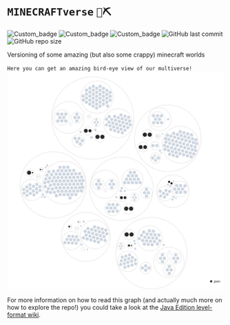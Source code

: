 # `MINECRAFTverse` `🧱⛏`
![Custom_badge](https://img.shields.io/static/v1?&label=10&message=✓&color=informational&logo=windows&logoColor=9cf&style=flat)
![Custom_badge](https://img.shields.io/static/v1?&label=11&message=✓&color=lightgrey&logo=apple&style=flat)
![Custom_badge](https://img.shields.io/static/v1?&label=10&message=✓&color=purple&logo=ubuntu&style=flat)
![GitHub last commit](https://img.shields.io/github/last-commit/bellomia/minecraftverse?label=last%20game&logo=mojangstudios&style=flat)
![GitHub repo size](https://img.shields.io/github/repo-size/bellomia/minecraftverse?color=yellow&label=bare%20size&logo=git&style=flat)

Versioning of some amazing (but also some crappy) minecraft worlds

`Here you can get an amazing bird-eye view of our multiverse!`
<kbd>![OCTOMAP](./.github/octomap.svg?sanitize=true)</kbd>

For more information on how to read this graph (and actually much more on how to explore the repo!) you could take a look at the [Java Edition level-format wiki](https://minecraft.fandom.com/wiki/Java_Edition_level_format).
